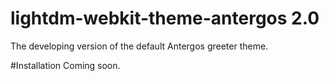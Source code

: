 lightdm-webkit-theme-antergos 2.0
=================================
The developing version of the default Antergos greeter theme.

#Installation
Coming soon.

